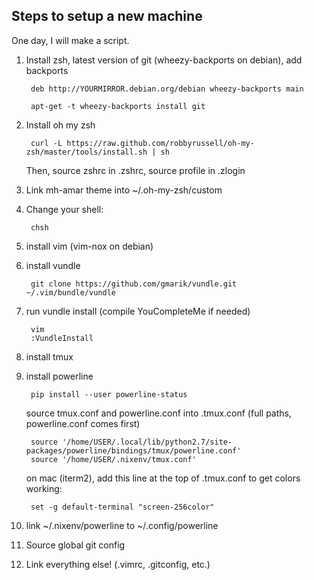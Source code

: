 Steps to setup a new machine
----------------------------

One day, I will make a script.

1. Install zsh, latest version of git (wheezy-backports on debian), add backports

        deb http://YOURMIRROR.debian.org/debian wheezy-backports main

        apt-get -t wheezy-backports install git

2. Install oh my zsh

        curl -L https://raw.github.com/robbyrussell/oh-my-zsh/master/tools/install.sh | sh

    Then, source zshrc in .zshrc, source profile in .zlogin

3. Link mh-amar theme into ~/.oh-my-zsh/custom

4. Change your shell:

        chsh

5. install vim (vim-nox on debian)

6. install vundle

        git clone https://github.com/gmarik/vundle.git ~/.vim/bundle/vundle

7. run vundle install (compile YouCompleteMe if needed)
    
        vim
        :VundleInstall

8. install tmux

9. install powerline

        pip install --user powerline-status

    source tmux.conf and powerline.conf into .tmux.conf (full paths, powerline.conf comes first)

        source '/home/USER/.local/lib/python2.7/site-packages/powerline/bindings/tmux/powerline.conf'
        source '/home/USER/.nixenv/tmux.conf'

    on mac (iterm2), add this line at the top of .tmux.conf to get colors working:

        set -g default-terminal "screen-256color"

10. link ~/.nixenv/powerline to ~/.config/powerline

11. Source global git config

12. Link everything else! (.vimrc, .gitconfig, etc.)
